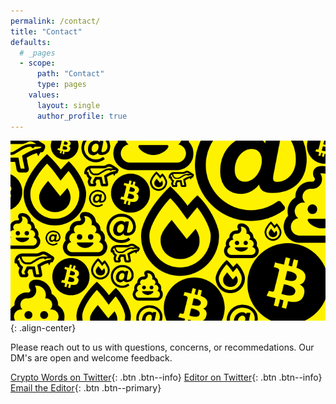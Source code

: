 ```yaml
---
permalink: /contact/
title: "Contact"
defaults:
  # _pages
  - scope:
      path: "Contact"
      type: pages
    values:
      layout: single
      author_profile: true
---
```


![](/assets/images/yellow.png){: .align-center}

Please reach out to us with questions, concerns, or recommedations. Our DM's are open and welcome feedback. 


[<i class="fab fa-twitter"></i> Crypto Words on Twitter](https://twitter.com/_cryptowords){: .btn .btn--info}
[<i class="fab fa-twitter"></i> Editor on Twitter](https://twitter.com/_joerodgers){: .btn .btn--info}
[<i class="fas fa-envelope-open-text"></i> Email the Editor](mailto:cryptowordsjournal@gmail.com){: .btn .btn--primary}